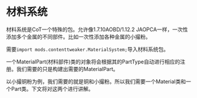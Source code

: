 # 材料系统

材料系统是CoT一个特殊的包。允许像1.7.10AOBD/1.12.2 JAOPCA一样，一次性添加多个金属的不同部件。比如一次性添加各种金属的小撮粉。

需要`import mods.contenttweaker.MaterialSystem;`导入材料系统包。

一个MaterialPart\(材料部件\)类的对象将会根据其的PartType自动进行相应的注册。我们需要的只是构建出需要的MaterialPart。

以小撮铜粉为例，我们需要的就是铜和小撮粉。所以我们需要一个Material类和一个Part类。下文将对这两个进行讲解。
